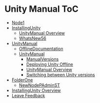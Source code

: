 Unity Manual ToC
================
 - [Node1]()
 - [InstallingUnity]()
	 - [UnityManual Overview](UnityManual_1.md)
	 - [WhatsNew56](WhatsNew56.md)
 - [UnityManual]()
	 - [OfflineDocumentation](OfflineDocumentation.md)
	 - [UnityManual]()
		 - [ManualVersions](ManualVersions.md)
		 - [Deploying Unity Offline](DeployingUnityOffline.md)
		 - [UnityManual Overview](UnityManual.md)
		 - [Switching between Unity versions](SwitchingDocumentationVersions.md)
 - [FolderOne]()
	 - [NewNodePAdminST](NewNodePAdminST.md)
 - [InstallingUnity Overview](InstallingUnity.md)
 - [Leave Feedback](LeaveFeedback.md)

